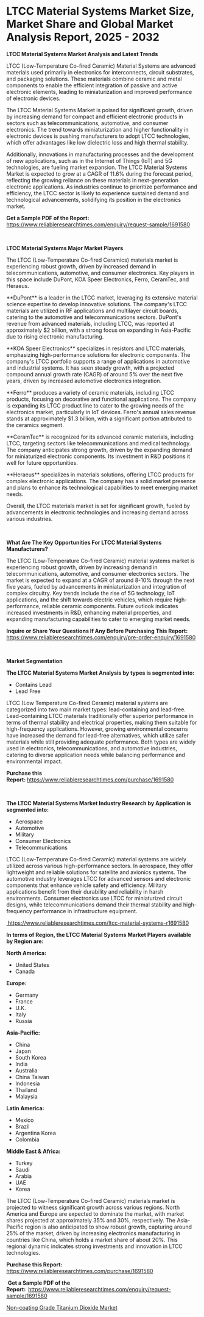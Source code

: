 <p><h1>LTCC Material Systems Market Size, Market Share and Global Market Analysis Report, 2025 - 2032</h1></p><p><strong>LTCC Material Systems Market Analysis and Latest Trends</strong></p>
<p><p>LTCC (Low-Temperature Co-fired Ceramic) Material Systems are advanced materials used primarily in electronics for interconnects, circuit substrates, and packaging solutions. These materials combine ceramic and metal components to enable the efficient integration of passive and active electronic elements, leading to miniaturization and improved performance of electronic devices.</p><p>The LTCC Material Systems Market is poised for significant growth, driven by increasing demand for compact and efficient electronic products in sectors such as telecommunications, automotive, and consumer electronics. The trend towards miniaturization and higher functionality in electronic devices is pushing manufacturers to adopt LTCC technologies, which offer advantages like low dielectric loss and high thermal stability.</p><p>Additionally, innovations in manufacturing processes and the development of new applications, such as in the Internet of Things (IoT) and 5G technologies, are fueling market expansion. The LTCC Material Systems Market is expected to grow at a CAGR of 11.6% during the forecast period, reflecting the growing reliance on these materials in next-generation electronic applications. As industries continue to prioritize performance and efficiency, the LTCC sector is likely to experience sustained demand and technological advancements, solidifying its position in the electronics market.</p></p>
<p><strong>Get a Sample PDF of the Report:&nbsp;</strong> <a href="https://www.reliableresearchtimes.com/enquiry/request-sample/1691580?utm_campaign=1835&utm_medium=2&utm_source=Github&utm_content=ia&utm_term=07012025&utm_id=ltcc-material-systems">https://www.reliableresearchtimes.com/enquiry/request-sample/1691580</a></p>
<p>&nbsp;</p>
<p><strong>LTCC Material Systems Major Market Players</strong></p>
<p><p>The LTCC (Low-Temperature Co-fired Ceramics) materials market is experiencing robust growth, driven by increased demand in telecommunications, automotive, and consumer electronics. Key players in this space include DuPont, KOA Speer Electronics, Ferro, CeramTec, and Heraeus.</p><p>**DuPont** is a leader in the LTCC market, leveraging its extensive material science expertise to develop innovative solutions. The company's LTCC materials are utilized in RF applications and multilayer circuit boards, catering to the automotive and telecommunications sectors. DuPont's revenue from advanced materials, including LTCC, was reported at approximately $2 billion, with a strong focus on expanding in Asia-Pacific due to rising electronic manufacturing.</p><p>**KOA Speer Electronics** specializes in resistors and LTCC materials, emphasizing high-performance solutions for electronic components. The company's LTCC portfolio supports a range of applications in automotive and industrial systems. It has seen steady growth, with a projected compound annual growth rate (CAGR) of around 5% over the next five years, driven by increased automotive electronics integration.</p><p>**Ferro** produces a variety of ceramic materials, including LTCC products, focusing on decorative and functional applications. The company is expanding its LTCC product line to cater to the growing needs of the electronics market, particularly in IoT devices. Ferro's annual sales revenue stands at approximately $1.3 billion, with a significant portion attributed to the ceramics segment.</p><p>**CeramTec** is recognized for its advanced ceramic materials, including LTCC, targeting sectors like telecommunications and medical technology. The company anticipates strong growth, driven by the expanding demand for miniaturized electronic components. Its investment in R&D positions it well for future opportunities.  </p><p>**Heraeus** specializes in materials solutions, offering LTCC products for complex electronic applications. The company has a solid market presence and plans to enhance its technological capabilities to meet emerging market needs.</p><p>Overall, the LTCC materials market is set for significant growth, fueled by advancements in electronic technologies and increasing demand across various industries.</p></p>
<p>&nbsp;</p>
<p><strong>What Are The Key Opportunities For LTCC Material Systems Manufacturers?</strong></p>
<p><p>The LTCC (Low-Temperature Co-fired Ceramic) material systems market is experiencing robust growth, driven by increasing demand in telecommunications, automotive, and consumer electronics sectors. The market is expected to expand at a CAGR of around 8-10% through the next five years, fueled by advancements in miniaturization and integration of complex circuitry. Key trends include the rise of 5G technology, IoT applications, and the shift towards electric vehicles, which require high-performance, reliable ceramic components. Future outlook indicates increased investments in R&D, enhancing material properties, and expanding manufacturing capabilities to cater to emerging market needs.</p></p>
<p><strong>Inquire or Share Your Questions If Any Before Purchasing This Report:</strong> <a href="https://www.reliableresearchtimes.com/enquiry/pre-order-enquiry/1691580?utm_campaign=1835&utm_medium=2&utm_source=Github&utm_content=ia&utm_term=07012025&utm_id=ltcc-material-systems">https://www.reliableresearchtimes.com/enquiry/pre-order-enquiry/1691580</a></p>
<p>&nbsp;</p>
<p><strong>Market Segmentation</strong></p>
<p><strong>The LTCC Material Systems Market Analysis by types is segmented into:</strong></p>
<p><ul><li>Contains Lead</li><li>Lead Free</li></ul></p>
<p><p>LTCC (Low Temperature Co-fired Ceramic) material systems are categorized into two main market types: lead-containing and lead-free. Lead-containing LTCC materials traditionally offer superior performance in terms of thermal stability and electrical properties, making them suitable for high-frequency applications. However, growing environmental concerns have increased the demand for lead-free alternatives, which utilize safer materials while still providing adequate performance. Both types are widely used in electronics, telecommunications, and automotive industries, catering to diverse application needs while balancing performance and environmental impact.</p></p>
<p><strong>Purchase this Report:&nbsp;</strong><a href="https://www.reliableresearchtimes.com/purchase/1691580?utm_campaign=1835&utm_medium=2&utm_source=Github&utm_content=ia&utm_term=07012025&utm_id=ltcc-material-systems">https://www.reliableresearchtimes.com/purchase/1691580</a></p>
<p>&nbsp;</p>
<p><strong>The LTCC Material Systems Market Industry Research by Application is segmented into:</strong></p>
<p><ul><li>Aerospace</li><li>Automotive</li><li>Military</li><li>Consumer Electronics</li><li>Telecommunications</li></ul></p>
<p><p>LTCC (Low-Temperature Co-fired Ceramic) material systems are widely utilized across various high-performance sectors. In aerospace, they offer lightweight and reliable solutions for satellite and avionics systems. The automotive industry leverages LTCC for advanced sensors and electronic components that enhance vehicle safety and efficiency. Military applications benefit from their durability and reliability in harsh environments. Consumer electronics use LTCC for miniaturized circuit designs, while telecommunications demand their thermal stability and high-frequency performance in infrastructure equipment.</p></p>
<p><a href="https://www.reliableresearchtimes.com/ltcc-material-systems-r1691580?utm_campaign=1835&utm_medium=2&utm_source=Github&utm_content=ia&utm_term=07012025&utm_id=ltcc-material-systems">&nbsp;https://www.reliableresearchtimes.com/ltcc-material-systems-r1691580</a></p>
<p><strong>In terms of Region, the LTCC Material Systems Market Players available by Region are:</strong></p>
<p>
    <p> <strong> North America: </strong>
        <ul>
            <li>United States</li>
            <li>Canada</li>
        </ul>
        </p> 
    <p> <strong> Europe: </strong>
        <ul>
            <li>Germany</li>
            <li>France</li>
            <li>U.K.</li>
            <li>Italy</li>
            <li>Russia</li>
        </ul>
        </p> 
    <p> <strong> Asia-Pacific: </strong>
        <ul>
            <li>China</li>
            <li>Japan</li>
            <li>South Korea</li>
            <li>India</li>
            <li>Australia</li>
            <li>China Taiwan</li>
            <li>Indonesia</li>
            <li>Thailand</li>
            <li>Malaysia</li>
        </ul>
        </p> 
    <p> <strong> Latin America: </strong>
        <ul>
            <li>Mexico</li>
            <li>Brazil</li>
            <li>Argentina Korea</li>
            <li>Colombia</li>
        </ul>
        </p> 
    <p> <strong> Middle East & Africa: </strong>
        <ul>
            <li>Turkey</li>
            <li>Saudi</li>
            <li>Arabia</li>
            <li>UAE</li>
            <li>Korea</li>
        </ul>
    </p>
    </p>
<p><p>The LTCC (Low-Temperature Co-fired Ceramic) materials market is projected to witness significant growth across various regions. North America and Europe are expected to dominate the market, with market shares projected at approximately 35% and 30%, respectively. The Asia-Pacific region is also anticipated to show robust growth, capturing around 25% of the market, driven by increasing electronics manufacturing in countries like China, which holds a market share of about 20%. This regional dynamic indicates strong investments and innovation in LTCC technologies.</p></p>
<p><strong>Purchase this Report: </strong><a href="https://www.reliableresearchtimes.com/purchase/1691580?utm_campaign=1835&utm_medium=2&utm_source=Github&utm_content=ia&utm_term=07012025&utm_id=ltcc-material-systems">https://www.reliableresearchtimes.com/purchase/1691580</a></p>
<p>&nbsp;<strong>Get a Sample PDF of the Report:&nbsp;&nbsp;</strong><a href="https://www.reliableresearchtimes.com/enquiry/request-sample/1691580?utm_campaign=1835&utm_medium=2&utm_source=Github&utm_content=ia&utm_term=07012025&utm_id=ltcc-material-systems">https://www.reliableresearchtimes.com/enquiry/request-sample/1691580</a></p>
<p><strong></strong></p>
<p><p><a href="https://github.com/mookiesville/Market-Research-Report-List-1/blob/main/non-coating-grade-titanium-dioxide-market.md?utm_campaign=1835&utm_medium=2&utm_source=Github&utm_content=ia&utm_term=07012025&utm_id=ltcc-material-systems">Non-coating Grade Titanium Dioxide Market</a></p></p>